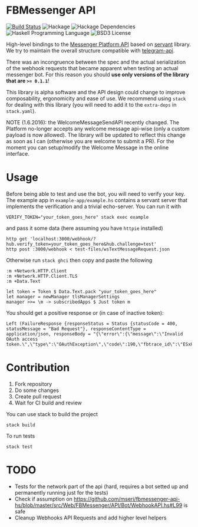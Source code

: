 # FBMessenger API

[![Build Status](https://travis-ci.org/mseri/fbmessenger-api-hs.svg?branch=master)](https://travis-ci.org/mseri/fbmessenger-api-hs)
![Hackage](https://img.shields.io/hackage/v/fbmessenger-api.svg)
![Hackage Dependencies](https://img.shields.io/hackage-deps/v/fbmessenger-api.svg)
![Haskell Programming Language](https://img.shields.io/badge/language-Haskell-blue.svg)
![BSD3 License](http://img.shields.io/badge/license-BSD3-brightgreen.svg)

High-level bindings to the [Messenger Platform API](https://developers.facebook.com/docs/messenger-platform/) based on [servant](https://haskell-servant.github.io/) library.
We try to maintain the overall structure compatible with [telegram-api](https://github.com/klappvisor/haskell-telegram-api).

There was an incongruence between the spec and the actual serialization of the webhook requests that became apparent when testing an actual messenger bot. For this reason you should **use only versions of the library that are `>= 0.1.1`**!

This library is alpha software and the API design could change to improve composability, ergonomicity and ease of use. We recommend using `stack` for dealing with this library (you will need to add it to the `extra-deps` in `stack.yaml`).

NOTE (1.6.2016): the WelcomeMessageSendAPI recently changed. The Platform no-longer accepts any welcome message api-wise (only a custom payload is now allowed). The library will be updated to reflect this change as soon as I can (otherwise you are welcome to submit a PR). For the moment you can setup/modify the Welcome Message in the online interface.

# Usage

Before being able to test and use the bot, you will need to verify your key. 
The example app in `example-app/example.hs` contains a servant server that implements the verification and a trivial echo-server.
You can run it with

```{.bash}
VERIFY_TOKEN="your_token_goes_here" stack exec example  
```

and pass it some data (here assuming you have `httpie` installed)

```{.bash}
http get 'localhost:3000/webhook/?hub.verify_token=your_token_goes_here&hub.challenge=test'
http post :3000/webhook < test-files/wsTextMessageRequest.json
```

Otherwise run `stack ghci` then copy and paste the following

```{.haskell}
:m +Network.HTTP.Client
:m +Network.HTTP.Client.TLS
:m +Data.Text

let token = Token $ Data.Text.pack "your_token_goes_here"
let manager = newManager tlsManagerSettings
manager >>= \m -> subscribedApps $ Just token m
```

You should get a positive response or (in case of inactive token): 

```{.haskell}
Left (FailureResponse {responseStatus = Status {statusCode = 400, statusMessage = "Bad Request"}, responseContentType = application/json, responseBody = "{\"error\":{\"message\":\"Invalid OAuth access token.\",\"type\":\"OAuthException\",\"code\":190,\"fbtrace_id\":\"ESxHmUos2B+\"}}"})
```

# Contribution

1. Fork repository
2. Do some changes
3. Create pull request
4. Wait for CI build and review

You can use stack to build the project

    stack build

To run tests

    stack test

# TODO

- Tests for the network part of the api (hard, requires a bot setted up and permanently running just for the tests)
- Check if assumption on https://github.com/mseri/fbmessenger-api-hs/blob/master/src/Web/FBMessenger/API/Bot/WebhookAPI.hs#L99 is safe
- Cleanup Webhooks API Requests and add higher level helpers
